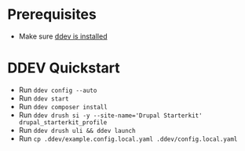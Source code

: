 # Prerequisites
- Make sure [ddev is installed](https://ddev.readthedocs.io/en/stable/users/install/ddev-installation/)

# DDEV Quickstart
- Run `ddev config --auto`
- Run `ddev start`
- Run `ddev composer install`
- Run `ddev drush si -y --site-name='Drupal Starterkit' drupal_starterkit_profile`
- Run `ddev drush uli && ddev launch`
- Run `cp .ddev/example.config.local.yaml .ddev/config.local.yaml`
